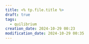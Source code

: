 ```yaml
---
title: <% tp.file.title %>
draft: true
tags:
  - quilibrium
creation_date: 2024-10-29 00:23
modification_date: 2024-10-29 00:35
---
```

 
